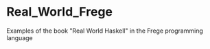 Real_World_Frege
================

Examples of the book "Real World Haskell" in the Frege programming language
